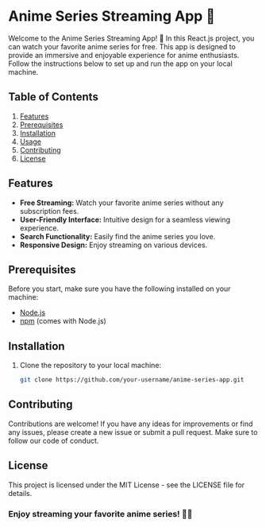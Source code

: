 # Anime Series Streaming App 🌟

Welcome to the Anime Series Streaming App! 🎉 In this React.js project, you can watch your favorite anime series for free. This app is designed to provide an immersive and enjoyable experience for anime enthusiasts. Follow the instructions below to set up and run the app on your local machine.

## Table of Contents

1. [Features](#features)
2. [Prerequisites](#prerequisites)
3. [Installation](#installation)
4. [Usage](#usage)
5. [Contributing](#contributing)
6. [License](#license)

## Features

- **Free Streaming:** Watch your favorite anime series without any subscription fees.
- **User-Friendly Interface:** Intuitive design for a seamless viewing experience.
- **Search Functionality:** Easily find the anime series you love.
- **Responsive Design:** Enjoy streaming on various devices.

## Prerequisites

Before you start, make sure you have the following installed on your machine:

- [Node.js](https://nodejs.org/)
- [npm](https://www.npmjs.com/) (comes with Node.js)

## Installation

1. Clone the repository to your local machine:

   ```bash
   git clone https://github.com/your-username/anime-series-app.git

## Contributing
Contributions are welcome! If you have any ideas for improvements or find any issues, please create a new issue or submit a pull request. Make sure to follow our code of conduct.

## License
This project is licensed under the MIT License - see the LICENSE file for details.

### Enjoy streaming your favorite anime series! 🍿🎉